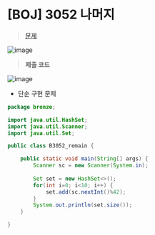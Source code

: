 # [BOJ] 3052 나머지
> [문제](https://www.acmicpc.net/problem/3052)
> 
![image](https://user-images.githubusercontent.com/80896077/174944204-e516a06e-4560-4d9e-87b9-e4b5caf5d417.png)

> **제출 코드**

![image](https://user-images.githubusercontent.com/80896077/174944217-ce52b57f-8807-47d0-918e-ea1252a4de13.png)

- 단순 구현 문제

```java
package bronze;

import java.util.HashSet;
import java.util.Scanner;
import java.util.Set;

public class B3052_remain {

	public static void main(String[] args) {
		Scanner sc = new Scanner(System.in);
		
		Set set = new HashSet<>();
		for(int i=0; i<10; i++) {
			set.add(sc.nextInt()%42);
		}
		System.out.println(set.size());
	}

}
```
